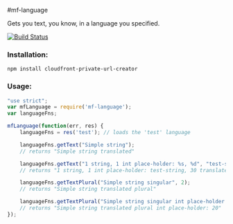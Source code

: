 #mf-language

Gets you text, you know, in a language you specified.

[![Build Status](https://travis-ci.org/mindflash/node-gettext-sprintf.png?branch=master)](https://travis-ci.org/mindflash/node-gettext-sprintf)

### Installation:
```
npm install cloudfront-private-url-creator
```

### Usage:
```javascript
"use strict";
var mfLanguage = require('mf-language');
var languageFns;

mfLanguage(function(err, res) {
	languageFns = res('test'); // loads the 'test' language

	languageFns.getText("Simple string");
	// returns "Simple string translated"

	languageFns.getText("1 string, 1 int place-holder: %s, %d", "test-string", 30);
	// returns "1 string, 1 int place-holder: test-string, 30 translated"

	languageFns.getTextPlural("Simple string singular", 2);
	// returns "Simple string translated plural"

	languageFns.getTextPlural("Simple string singular int place-holder: %d", 2, 20);
	// returns "Simple string translated plural int place-holder: 20"
});

```
